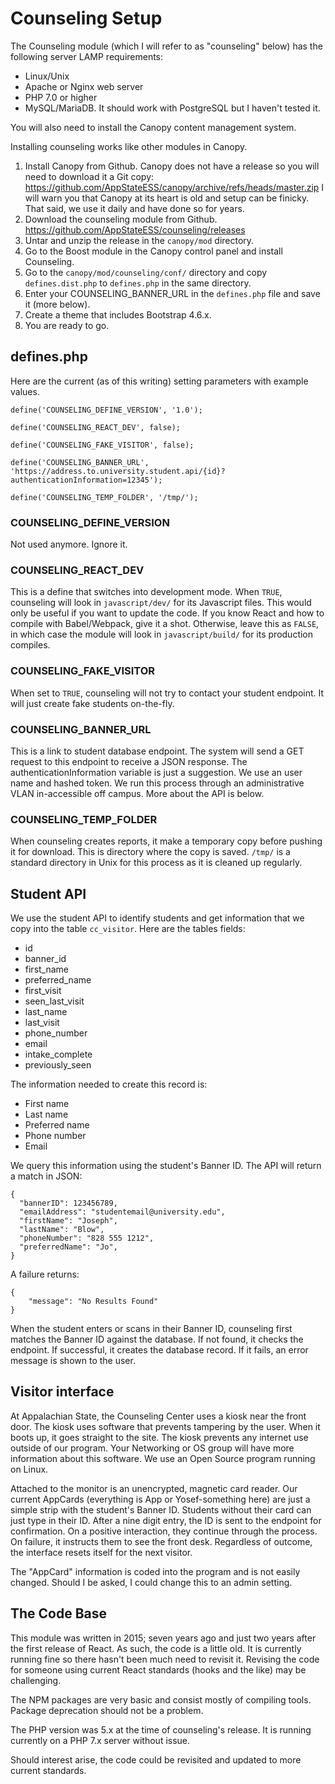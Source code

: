 # Counseling Setup

The Counseling module (which I will refer to as "counseling" below) has the following server LAMP requirements:
* Linux/Unix
* Apache or Nginx web server
* PHP 7.0 or higher
* MySQL/MariaDB. It should work with PostgreSQL but I haven't tested it.

You will also need to install the Canopy content management system.

Installing counseling works like other modules in Canopy.

1. Install Canopy from Github. Canopy does not have a release so you will need to download it a Git copy: https://github.com/AppStateESS/canopy/archive/refs/heads/master.zip
   I will warn you that Canopy at its heart is old and setup can be finicky. That said, we use it daily and have done so for years.
2. Download the counseling module from Github. https://github.com/AppStateESS/counseling/releases
3. Untar and unzip the release in the `canopy/mod` directory.
4. Go to the Boost module in the Canopy control panel and install Counseling.
5. Go to the `canopy/mod/counseling/conf/` directory and copy `defines.dist.php` to `defines.php` in the same directory.
6. Enter your COUNSELING_BANNER_URL in the `defines.php` file and save it (more below).
7. Create a theme that includes Bootstrap 4.6.x.
8. You are ready to go.

## defines.php

Here are the current (as of this writing) setting parameters with example values.

```
define('COUNSELING_DEFINE_VERSION', '1.0');

define('COUNSELING_REACT_DEV', false);

define('COUNSELING_FAKE_VISITOR', false);

define('COUNSELING_BANNER_URL', 'https://address.to.university.student.api/{id}?authenticationInformation=12345');

define('COUNSELING_TEMP_FOLDER', '/tmp/');
```

### COUNSELING_DEFINE_VERSION

Not used anymore. Ignore it.

### COUNSELING_REACT_DEV

This is a define that switches into development mode. When `TRUE`, counseling will look in `javascript/dev/` for its Javascript files. This would only be useful if you
want to update the code. If you know React and how to compile with Babel/Webpack, give it a shot. Otherwise, leave this as `FALSE`, in which case the module will look in `javascript/build/` for its production compiles.

### COUNSELING_FAKE_VISITOR

When set to `TRUE`, counseling will not try to contact your student endpoint. It will just create fake students on-the-fly.

### COUNSELING_BANNER_URL

This is a link to student database endpoint. The system will send a GET request to this endpoint to receive a JSON response. The authenticationInformation variable is just a suggestion. We use an user name and hashed token. We run this process through an administrative VLAN in-accessible off campus. More about the API is below.

### COUNSELING_TEMP_FOLDER

When counseling creates reports, it make a temporary copy before pushing it for download. This is directory where the copy is saved. `/tmp/` is a standard directory in Unix for this process as it is cleaned up regularly.

## Student API

We use the student API to identify students and get information that we copy into the table `cc_visitor`. Here are the tables fields:

- id
- banner_id
- first_name
- preferred_name
- first_visit
- seen_last_visit
- last_name
- last_visit
- phone_number
- email
- intake_complete
- previously_seen

The information needed to create this record is:

- First name
- Last name
- Preferred name
- Phone number
- Email

We query this information using the student's Banner ID. The API will return a match in JSON:

```
{
  "bannerID": 123456789,
  "emailAddress": "studentemail@university.edu",
  "firstName": "Joseph",
  "lastName": "Blow",
  "phoneNumber": "828 555 1212",
  "preferredName": "Jo",
}
```

A failure returns:

```
{
    "message": "No Results Found"
}
```

When the student enters or scans in their Banner ID, counseling first matches the Banner ID against the database. If not found, it checks the endpoint. If successful, it creates the database record. If it fails, an error message is shown to the user.

## Visitor interface

At Appalachian State, the Counseling Center uses a kiosk near the front door. The kiosk uses software that prevents tampering by the user. When it boots up, it goes straight to the site. The kiosk prevents any internet use outside of our program. Your Networking or OS group will have more information about this software. We use an Open Source program running on Linux.

Attached to the monitor is an unencrypted, magnetic card reader. Our current AppCards (everything is App or Yosef-something here) are just a simple strip with the student's Banner ID. Students without their card can just type in their ID. After a nine digit entry, the ID is sent to the endpoint for confirmation. On a positive interaction, they continue through the process. On failure, it instructs them to see the front desk. Regardless of outcome, the interface resets itself for the next visitor.

The "AppCard" information is coded into the program and is not easily changed. Should I be asked, I could change this to an admin setting.

## The Code Base

This module was written in 2015; seven years ago and just two years after the first release of React. As such, the code is a little old. It is currently running fine so there hasn't been much need to revisit it. Revising the code for someone using current React standards (hooks and the like) may be challenging.

The NPM packages are very basic and consist mostly of compiling tools. Package deprecation should not be a problem.

The PHP version was 5.x at the time of counseling's release. It is running currently on a PHP 7.x server without issue.

Should interest arise, the code could be revisited and updated to more current standards.
